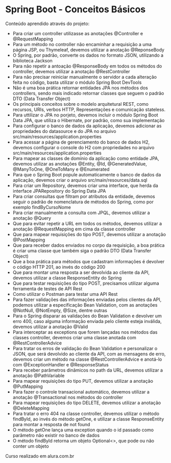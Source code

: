 # Spring Boot - Conceitos Básicos

Conteúdo aprendido através do projeto:

- Para criar um controller utilizasse as anotações @Controller e @RequestMapping
- Para um método no controller não encaminhar a requisição a uma página JSP, ou Thymeleaf, devemos utilizar a anotação @ReponseBody
- O Spring, por padrão, converte os dados no formato JSON, utilizando a biblioteca Jackson
- Para não repetir a antoação @ResponseBody em todos os métodos do controller, devemos utilizar a anotação @RestController
- Para não precisar reiniciar manualmente o servidor a cada alteração feita no código, basta utilizar o módulo Spring Boot DevTools
- Não é uma boa prática retornar entidades JPA nos métodos dos controllers, sendo mais indicado retornar classes que seguem o padrão DTO (Data Transfer Object)
- Os principais conceitos sobre o modelo arquitetural REST, como recursos, URIs, verbos HTTP, Representações e comunicação stateless.
- Para uttilizar o JPA no porjeto, devemos incluir o módulo Spring Boot Data JPA, que utiliza o Hibernate, por padrão, como sua implementação
- Para configurar o banco de dados da aplicação, devemos adicionar as propriedades do datasource e do JPA no arquivo src/main/resources/application.properties
- Para acessar a página de gerenciamento do banco de dados H2, devemos configurar o console do H2 com propriedades no arquivo src/main/resources/application.properties
- Para mapear as classes de domínio da aplicação como entidade JPA, devemos utilizar as anotações @Entity, @Id, @GeneratedValue, @ManyToOne, @OneToMany e @Enumerated
- Para que o Spring Boot popule automaticamente o banco de dados da aplicação, devemos criar o arquivo src/main/resources/data.sql
- Para criar um Repository, devemos criar uma interface, que herda da interface JPARepository do Spring Data JPA
- Para criar consultas que filtram por atributos da entidade, devemos seguir o padrão de nomenclatura de métodos do Spring, como por exemplo findByCursoNome
- Para criar manualmente a consulta com JPQL, devemos utilizar a anotação @Query
- Que para evitar repetir a URL em todos os métodos, devemos utilizar a anotação @RequestMapping em cima da classe controller
- Que para mapear requisições do tipo POST, devemos utilizar a anotação @PostMapping
- Que para receber dados enviados no corpo da requisição, a boa prática é criar uma classe que também siga o padrão DTO (Data Transfer Object)
- Que a boa prática para métodos que cadastram informações é devolver o código HTTP 201, ao invés do código 200
- Que para montar uma resposta a ser devolvida ao cliente da API, devemos utilizar a classe ResponseEntity do Spring
- Que para testar requisições do tipo POST, precisamos utilizar alguma ferramenta de testes de API Rest
- Como utilizar o Postman para testar uma API Rest
- Para fazer validações das informações enviadas pelos clientes da API, podemos utilizar a especificação Bean Validation, com as anotações @NotNull, @NotEmpty, @Size, dentre outras
- Para o Spring disparar as validações do Bean Validation e devolver um erro 400, caso alguma informação enviada pelo cliente esteja inválida, devemos utilizar a anotação @Valid
- Para interceptar as exceptions que forem lançadas nos métodos das classes controller, devemos criar uma classe anotada com @RestControllerAdvice
- Para tratar os erros de validação do Bean Validation e personalizar o JSON, que será devolvido ao cliente da API, com as mensagens de erro, devemos criar um método na classe @RestControllerAdvice e anotá-lo com @ExceptionHandler e @ResponseStatus
- Para receber parâmetros dinâmicos no path da URL, devemos utilizar a anotação @PathVariable
- Para mapear requisições do tipo PUT, devemos utilizar a anotação @PutMapping
- Para fazer o controle transacional automático, devemos utilizar a anotação @Transactional nos métodos do controller
- Para mapear requisições do tipo DELETE, devemos utilizar a anotação @DeleteMapping
- Para tratar o erro 404 na classe controller, devemos utilizar o método findById, ao invés do método getOne, e utilizar a classe ResponseEntity para montar a resposta de not found
- O método getOne lança uma exception quando o id passado como parâmetro não existir no banco de dados
- O método findById retorna um objeto Optional<>, que pode ou não conter um objeto

Curso realizado em alura.com.br
